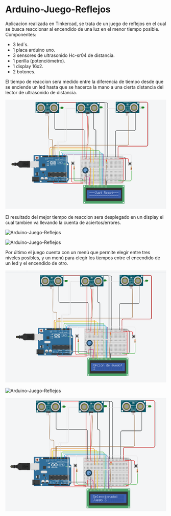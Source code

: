 # Arduino-Juego-Reflejos
Aplicacion realizada en Tinkercad, se trata de un juego de reflejos en el cual se busca reaccionar al encendido de una luz en el menor tiempo posible.
Componentes:
- 3 led´s.
- 1 placa arduino uno.
- 3 sensores de ultrasonido Hc-sr04 de distancia.
- 1 perilla (potenciómetro).
- 1 display 16x2.
- 2 botones.

El tiempo de reaccion sera medido entre la diferencia de tiempo desde que se enciende un led hasta que se hacerca la mano a una cierta distancia del lector de ultrasonido de distancia. 

![Arduino-Juego-Reflejos](https://github.com/JISayago/Arduino-Juego-Reflejos/blob/master/Img/Arduino-Juego-Reflejos.png)

El resultado del mejor tiempo de reaccion sera desplegado en un display el cual tambien va llevando la cuenta de aciertos/errores.

![Arduino-Juego-Reflejos](https://github.com/JISayago/Arduino-Juego-Reflejos/blob/master/Img/mejor-tiempo-de-reaccion.png)

![Arduino-Juego-Reflejos](https://github.com/JISayago/Arduino-Juego-Reflejos/blob/master/Img/aciertos-fallos.png)

Por último el juego cuenta con un menú que permite elegir entre tres niveles posibles, y un menú para elegir los tiempos entre el encendido de un led y el encendido de otro.

![Arduino-Juego-Reflejos](https://github.com/JISayago/Arduino-Juego-Reflejos/blob/master/Img/Menu.png)

![Arduino-Juego-Reflejos](https://github.com/JISayago/Arduino-Juego-Reflejos/blob/master/Img/menu-2.png)

![Arduino-Juego-Reflejos](https://github.com/JISayago/Arduino-Juego-Reflejos/blob/master/Img/elegido.png)
